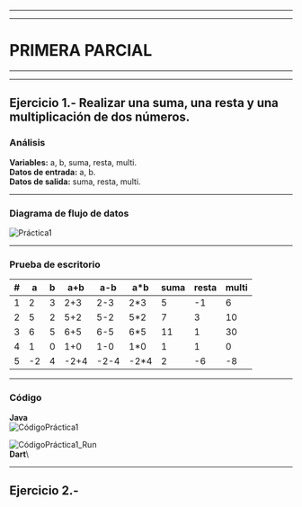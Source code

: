 
***
***
# PRIMERA PARCIAL
***
***
## Ejercicio 1.- Realizar una suma, una resta y una multiplicación de dos números.
### Análisis
**Variables:** a, b, suma, resta, multi. \
**Datos de entrada:** a, b. \
**Datos de salida:** suma, resta, multi. 
***
### Diagrama de flujo de datos
![Práctica1](https://user-images.githubusercontent.com/122065504/210917009-2b7fa207-07a7-46ed-ac9d-7b00b86ec564.png)
***
### Prueba de escritorio
| # | a | b | a+b |  a-b  | a*b | suma | resta | multi |
|---|-- |-- |---- |------ |---- |----- |------ |------ |
| 1 | 2 | 3 | 2+3 |  2-3 |  2*3 |   5  |   -1  |   6  |
| 2 | 5 | 2 | 5+2 |  5-2 |  5*2 |   7  |   3  |   10  |
| 3 | 6 | 5 | 6+5 |  6-5 |  6*5 |  11  |   1  |   30  |
| 4 | 1 | 0 | 1+0 |  1-0 |  1*0 |   1  |   1  |    0  |
| 5 |-2 | 4 |-2+4 | -2-4 | -2*4 |   2  |  -6  |   -8  |
***
### Código
**Java**\
![CódigoPráctica1](https://user-images.githubusercontent.com/122065504/210922750-52226e15-0a2a-4db6-bc81-8ae504f1c6c5.png)

![CódigoPráctica1_Run](https://user-images.githubusercontent.com/122065504/210922803-6c77f6d8-ab23-465f-a913-8273b52f4060.png)
\
**Dart**\
***
## Ejercicio 2.-
